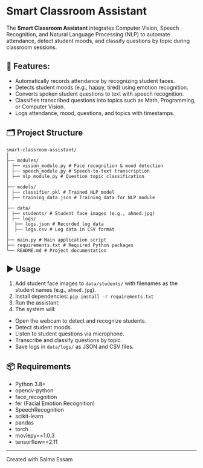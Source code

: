 # Smart Classroom Assistant
The **Smart Classroom Assistant** integrates Computer Vision, Speech Recognition, and Natural Language Processing (NLP) to automate attendance, detect student moods, and classify questions by topic during classroom sessions.

## 🚀 Features:
- Automatically records attendance by recognizing student faces.
- Detects student moods (e.g., happy, tired) using emotion recognition.
- Converts spoken student questions to text with speech recognition.
- Classifies transcribed questions into topics such as Math, Programming, or Computer Vision.
- Logs attendance, mood, questions, and topics with timestamps.

## 🗂 Project Structure
```
smart-classroom-assistant/
│
├── modules/
│ ├── vision_module.py # Face recognition & mood detection
│ ├── speech_module.py # Speech-to-text transcription
│ ├── nlp_module.py # Question topic classification
│
├── models/
│ ├── classifier.pkl # Trained NLP model
│ ├── training_data.json # Training data for NLP module
│
├── data/
│ ├── students/ # Student face images (e.g., ahmed.jpg)
│ ├── logs/
│  ├── logs.json # Recorded log data
│  ├── logs.csv # Log data in CSV format
│
├── main.py # Main application script
├── requirements.txt # Required Python packages
└── README.md # Project documentation
```

## ▶️ Usage
1. Add student face images to `data/students/` with filenames as the student names (e.g., `ahmed.jpg`).
2. Install dependencies:
```pip install -r requirements.txt```
3. Run the assistant:
4. The system will:
- Open the webcam to detect and recognize students.
- Detect student moods.
- Listen to student questions via microphone.
- Transcribe and classify questions by topic.
- Save logs in `data/logs/` as JSON and CSV files.

## 📦 Requirements
- Python 3.8+
- opencv-python
- face_recognition
- fer (Facial Emotion Recognition)
- SpeechRecognition
- scikit-learn
- pandas
- torch
- moviepy==1.0.3
- tensorflow==2.11

---

Created with Salma Essam
